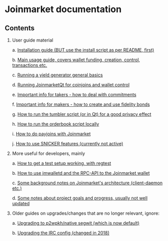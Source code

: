 # Joinmarket documentation

## Contents

1. User guide material

   a. [Installation guide (BUT use the install script as per README, first)](INSTALL.md)

   b. [Main usage guide, covers wallet funding, creation, control, transactions etc.](./USAGE.md)

   c. [Running a yield generator general basics](./YIELDGENERATOR.md)

   d. [Running JoinmarketQt for coinjoins and wallet control](JOINMARKET-QT-GUIDE.md)

   e. [Important info for takers - how to deal with commitments](./SOURCING-COMMITMENTS.md)

   f. [Important info for makers - how to create and use fidelity bonds](./fidelity-bonds.md)

   g. [How to run the tumbler script (or in Qt) for a good privacy effect](tumblerguide.md)

   h. [How to run the orderbook script locally](orderbook.md)

   i. [How to do payjoins with Joinmarket](./PAYJOIN.md)

   j. [How to use SNICKER features (currently not active)](SNICKER.md)


2. More useful for developers, mainly

   a. [How to get a test setup working, with regtest](TESTING.md)

   b. [How to use jmwalletd and the RPC-API to the Joinmarket wallet](JSON-RPC-API-using-jmwalletd.md)

   c. [Some background notes on Joinmarket's architecture (client-daemon etc.)](architecture-notes.md)

   d. [Some notes about project goals and progress, usually not well updated](TODO.md)

3. Older guides on upgrades/changes that are no longer relevant, ignore:

   a. [Upgrading to p2wpkh/native segwit (which is now default)](NATIVE-SEGWIT-UPGRADE.md)

   b. [Upgrading the IRC config (changed in 2018)](config-irc-update.md)
